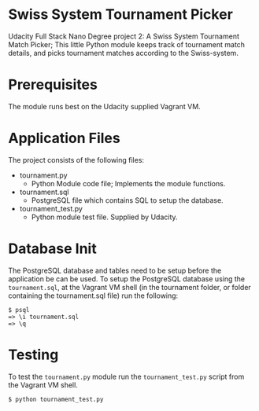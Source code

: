# Swiss System Tournament Picker

Udacity Full Stack Nano Degree project 2: A Swiss System Tournament Match Picker; This little Python module keeps track of tournament match details, and picks tournament matches according to the Swiss-system.

# Prerequisites

The module runs best on the Udacity supplied Vagrant VM.

# Application Files

The project consists of the following files:

* tournament.py
  * Python Module code file; Implements the module functions.
* tournament.sql
  * PostgreSQL file which contains SQL to setup the database.
* tournament_test.py
  * Python module test file. Supplied by Udacity.

# Database Init

The PostgreSQL database and tables need to be setup before the application be can be used. To setup the PostgreSQL database using the `tournament.sql`, at the Vagrant VM shell (in the tournament folder, or folder containing the tournament.sql file) run the following:

	$ psql
	=> \i tournament.sql
	=> \q

# Testing

To test the `tournament.py` module run the `tournament_test.py` script from the Vagrant VM shell.

	$ python tournament_test.py

